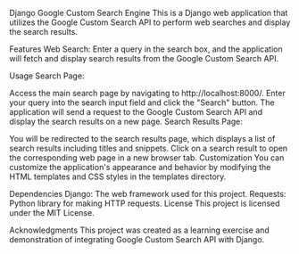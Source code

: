 Django Google Custom Search Engine
This is a Django web application that utilizes the Google Custom Search API to perform web searches and display the search results.

Features
Web Search: Enter a query in the search box, and the application will fetch and display search results from the Google Custom Search API.



Usage
Search Page:

Access the main search page by navigating to http://localhost:8000/.
Enter your query into the search input field and click the "Search" button.
The application will send a request to the Google Custom Search API and display the search results on a new page.
Search Results Page:

You will be redirected to the search results page, which displays a list of search results including titles and snippets.
Click on a search result to open the corresponding web page in a new browser tab.
Customization
You can customize the application's appearance and behavior by modifying the HTML templates and CSS styles in the templates directory.

Dependencies
Django: The web framework used for this project.
Requests: Python library for making HTTP requests.
License
This project is licensed under the MIT License.




Acknowledgments
This project was created as a learning exercise and demonstration of integrating Google Custom Search API with Django.